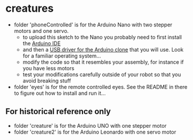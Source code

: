 # creatures

* folder 'phoneControlled' is for the Arduino Nano with two stepper motors and one servo.
  * to upload this sketch to the Nano you probably need to first install the [Arduino IDE](https://www.arduino.cc/en/Main/Software) 
  * and then a [USB driver for the Arduino clone](http://www.wch.cn/download/CH341SER_ZIP.html) that you will use. Look for a familiar operating system...
  * modify the code so that it resembles your assembly, for instance if you have less motors
  * test your modifications carefully outside of your robot so that you avoid breaking stuff
* folder 'eyes' is for the remote controlled eyes. See the README in there to figure out how to install and run it...

## For historical reference only
* folder 'creature' is for the Arduino UNO with one stepper motor
* folder 'creature2' is for the Arduino Leonardo with one servo motor
